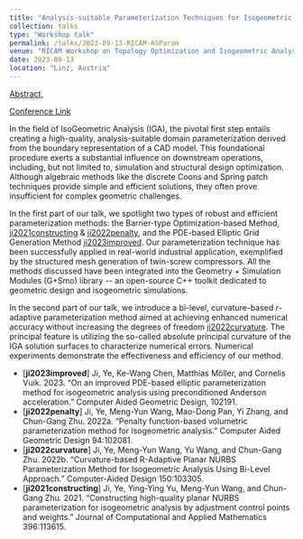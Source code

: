```yaml
---
title: "Analysis-suitable Parameterization Techniques for Isogeometric Analysis"
collection: talks
type: "Workshop talk"
permalink: /talks/2023-09-13-RICAM-ASParam
venue: "RICAM Workshop on Topology Optimization and Isogeometric Analysis"
date: 2023-09-13
location: "Linz, Austria" 
---
```


<!-- [Slides](../files/pdf/slides/2023-09-13-RICAM-ASParam/2023-09-13-RICAM-ASParam.pdf),  -->
[Abstract](../files/pdf/slides/2023-09-13-RICAM-ASParam/2023-09-13-RICAM-ASParam-abstract.pdf),
<!-- [Photo1](../images/talks/2023-09-13-RICAM-ASParam/opening.jpg), -->
[Conference Link](https://www.oeaw.ac.at/ricam/news-events/workshops/topology-optimization-and-isogeometric-analysis)

In the field of IsoGeometric Analysis (IGA), the pivotal first step entails creating a high-quality, analysis-suitable domain parameterization derived from the boundary representation of a CAD model. This foundational procedure exerts a substantial influence on downstream operations, including, but not limited to, simulation and structural design optimization. Although algebraic methods like the discrete Coons and Spring patch techniques provide simple and efficient solutions, they often prove insufficient for complex geometric challenges. 

In the first part of our talk, we spotlight two types of robust and efficient parameterization methods: the Barrier-type Optimization-based Method, [ji2021constructing](https://www.sciencedirect.com/science/article/pii/S0377042721002375) & [ji2022penalty](https://www.sciencedirect.com/science/article/pii/S0167839622000176), and the PDE-based Elliptic Grid Generation Method [ji2023improved](https://www.sciencedirect.com/science/article/pii/S0167839623000237). Our parameterization technique has been successfully applied in real-world industrial application, exemplified by the structured mesh generation of twin-screw compressors. All the methods discussed have been integrated into the Geometry + Simulation Modules (G+Smo) library -- an open-source C++ toolkit dedicated to geometric design and isogeometric simulations. 

In the second part of our talk, we introduce a bi-level, curvature-based $r$-adaptive parameterization method aimed at achieving enhanced numerical accuracy without increasing the degrees of freedom [ji2022curvature](https://www.sciencedirect.com/science/article/pii/S0010448522000756). The principal feature is utilizing the so-called absolute principal curvature of the IGA solution surfaces to characterize numerical errors. Numerical  experiments demonstrate the effectiveness and efficiency of our method. 

- [**ji2023improved**] Ji, Ye, Ke-Wang Chen, Matthias Möller, and Cornelis Vuik. 2023. “On an improved PDE-based elliptic parameterization method for isogeometric analysis using preconditioned Anderson acceleration.” Computer Aided Geometric Design, 102191. 
- [**ji2022penalty**] Ji, Ye, Meng-Yun Wang, Mao-Dong Pan, Yi Zhang, and Chun-Gang Zhu. 2022a. “Penalty function-based volumetric parameterization method for isogeometric analysis.” Computer Aided Geometric Design 94:102081. 
- [**ji2022curvature**] Ji, Ye, Meng-Yun Wang, Yu Wang, and Chun-Gang Zhu. 2022b. “Curvature-based R-Adaptive Planar NURBS Parameterization Method for Isogeometric Analysis Using Bi-Level Approach.” Computer-Aided Design 150:103305. 
- [**ji2021constructing**] Ji, Ye, Ying-Ying Yu, Meng-Yun Wang, and Chun-Gang Zhu. 2021. “Constructing high-quality planar NURBS parameterization for isogeometric analysis by adjustment control points and weights.” Journal of Computational and Applied Mathematics 396:113615.